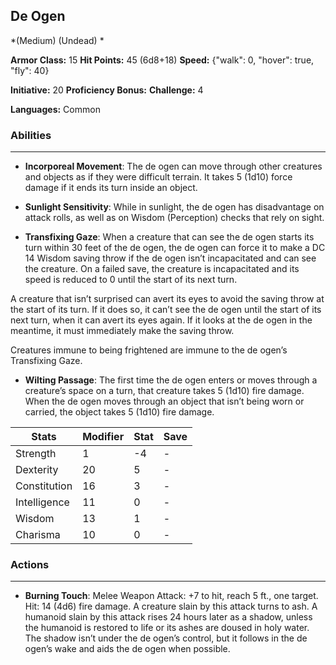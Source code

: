 ## De Ogen
*(Medium) (Undead) *

**Armor Class:** 15
**Hit Points:** 45 (6d8+18)
**Speed:** {"walk": 0, "hover": true, "fly": 40}

**Initiative:** 20
**Proficiency Bonus:**
**Challenge:** 4

**Languages:** Common

### Abilities
 --- 
- **Incorporeal Movement**: The de ogen can move through other creatures and objects as if they were difficult terrain. It takes 5 (1d10) force damage if it ends its turn inside an object.

- **Sunlight Sensitivity**: While in sunlight, the de ogen has disadvantage on attack rolls, as well as on Wisdom (Perception) checks that rely on sight.

- **Transfixing Gaze**: When a creature that can see the de ogen starts its turn within 30 feet of the de ogen, the de ogen can force it to make a DC 14 Wisdom saving throw if the de ogen isn’t incapacitated and can see the creature. On a failed save, the creature is incapacitated and its speed is reduced to 0 until the start of its next turn.

A creature that isn’t surprised can avert its eyes to avoid the saving throw at the start of its turn. If it does so, it can’t see the de ogen until the start of its next turn, when it can avert its eyes again. If it looks at the de ogen in the meantime, it must immediately make the saving throw.

Creatures immune to being frightened are immune to the de ogen’s Transfixing Gaze.

- **Wilting Passage**: The first time the de ogen enters or moves through a creature’s space on a turn, that creature takes 5 (1d10) fire damage. When the de ogen moves through an object that isn’t being worn or carried, the object takes 5 (1d10) fire damage.



| Stats | Modifier | Stat | Save
| ---- | ---- | ---- | ---- |
| Strength | 1 | -4 | - |
| Dexterity | 20 | 5 | - |
| Constitution | 16 | 3 | - |
| Intelligence | 11 | 0 | - |
| Wisdom | 13 | 1 | - |
| Charisma | 10 | 0 | - |

### Actions
 --- 
- **Burning Touch**: Melee Weapon Attack: +7 to hit, reach 5 ft., one target. Hit: 14 (4d6) fire damage. A creature slain by this attack turns to ash. A humanoid slain by this attack rises 24 hours later as a shadow, unless the humanoid is restored to life or its ashes are doused in holy water. The shadow isn’t under the de ogen’s control, but it follows in the de ogen’s wake and aids the de ogen when possible.

